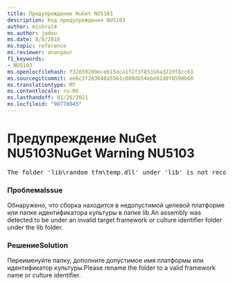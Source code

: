 ```yaml
---
title: Предупреждение NuGet NU5103
description: Код предупреждения NU5103
author: mishra14
ms.author: jodou
ms.date: 8/8/2018
ms.topic: reference
ms.reviewer: anangaur
f1_keywords:
- NU5103
ms.openlocfilehash: f32659209eceb15dca1f2f3f85316a322df8cc61
ms.sourcegitcommit: ee6c3f203648a5561c809db54ebeb1d0f0598b68
ms.translationtype: MT
ms.contentlocale: ru-RU
ms.lasthandoff: 01/26/2021
ms.locfileid: "98778045"
---
```

# <a name="nuget-warning-nu5103"></a><span data-ttu-id="7a613-103">Предупреждение NuGet NU5103</span><span class="sxs-lookup"><span data-stu-id="7a613-103">NuGet Warning NU5103</span></span>
<pre>The folder 'lib\random_tfm\temp.dll' under 'lib' is not recognized as a valid framework name or a supported culture identifier. Rename it to a valid framework name or culture identifier.</pre>

### <a name="issue"></a><span data-ttu-id="7a613-104">Проблема</span><span class="sxs-lookup"><span data-stu-id="7a613-104">Issue</span></span>

<span data-ttu-id="7a613-105">Обнаружено, что сборка находится в недопустимой целевой платформе или папке идентификатора культуры в папке lib.</span><span class="sxs-lookup"><span data-stu-id="7a613-105">An assembly was detected to be under an invalid target framework or culture identifier folder under the lib folder.</span></span>


### <a name="solution"></a><span data-ttu-id="7a613-106">Решение</span><span class="sxs-lookup"><span data-stu-id="7a613-106">Solution</span></span>

<span data-ttu-id="7a613-107">Переименуйте папку, дополните допустимое имя платформы или идентификатор культуры.</span><span class="sxs-lookup"><span data-stu-id="7a613-107">Please rename the folder to a valid framework name or culture identifier.</span></span>

